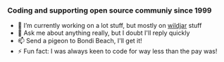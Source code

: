 ### Coding and supporting open source communiy since 1999

- 🔭 I’m currently working on a lot stuff, but mostly on [wildjar](https://wildjar.com) stuff
- 💬 Ask me about anything really, but I doubt I'll reply quickly
- 📫 Send a pigeon to Bondi Beach, I'll get it!
- ⚡ Fun fact: I was always keen to code for way less than the pay was!


<!--
**b3bb0/b3bb0** is a ✨ _special_ ✨ repository because its `README.md` (this file) appears on your GitHub profile.

Here are some ideas to get you started:

-->
